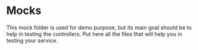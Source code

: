 # Mocks

This mock folder is used for demo purpose, but its main goal should be to help in testing the controllers. Put here all the files that will help you in testing your service.
